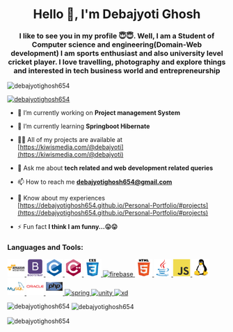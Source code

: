  <h1 align="center">Hello 👋, I'm Debajyoti Ghosh</h1>
<h3 align="center">I like to see you in my profile 😇😇. Well, I am a Student of Computer science and engineering(Domain-Web development) I am sports enthusiast and also university level cricket player. I love travelling, photography and explore things and interested in tech business world and entrepreneurship</h3>

<p align="left"> <img src="https://komarev.com/ghpvc/?username=debajyotighosh654&label=Profile%20views&color=0e75b6&style=flat" alt="debajyotighosh654" /> </p>

<p align="left"> <a href="https://github.com/ryo-ma/github-profile-trophy"><img src="https://github-profile-trophy.vercel.app/?username=debajyotighosh654" alt="debajyotighosh654" /></a> </p>

- 🔭 I’m currently working on **Project management System**

- 🌱 I’m currently learning **Springboot Hibernate**

- 👨‍💻 All of my projects are available at [https://kiwismedia.com/@debajyoti](https://kiwismedia.com/@debajyoti)

- 💬 Ask me about **tech related and web development related queries**

- 📫 How to reach me **debajyotighosh654@gmail.com**

- 📄 Know about my experiences [https://debajyotighosh654.github.io/Personal-Portfolio/#projects](https://debajyotighosh654.github.io/Personal-Portfolio/#projects)

- ⚡ Fun fact **I think I am funny...😛😛**


<h3 align="left">Languages and Tools:</h3>
<p align="left"> <a href="https://aws.amazon.com" target="_blank"> <img src="https://raw.githubusercontent.com/devicons/devicon/master/icons/amazonwebservices/amazonwebservices-original-wordmark.svg" alt="aws" width="40" height="40"/> </a> <a href="https://getbootstrap.com" target="_blank"> <img src="https://raw.githubusercontent.com/devicons/devicon/master/icons/bootstrap/bootstrap-plain-wordmark.svg" alt="bootstrap" width="40" height="40"/> </a> <a href="https://www.cprogramming.com/" target="_blank"> <img src="https://raw.githubusercontent.com/devicons/devicon/master/icons/c/c-original.svg" alt="c" width="40" height="40"/> </a> <a href="https://www.w3schools.com/cpp/" target="_blank"> <img src="https://raw.githubusercontent.com/devicons/devicon/master/icons/cplusplus/cplusplus-original.svg" alt="cplusplus" width="40" height="40"/> </a> <a href="https://www.w3schools.com/css/" target="_blank"> <img src="https://raw.githubusercontent.com/devicons/devicon/master/icons/css3/css3-original-wordmark.svg" alt="css3" width="40" height="40"/> </a> <a href="https://firebase.google.com/" target="_blank"> <img src="https://www.vectorlogo.zone/logos/firebase/firebase-icon.svg" alt="firebase" width="40" height="40"/> </a> <a href="https://www.w3.org/html/" target="_blank"> <img src="https://raw.githubusercontent.com/devicons/devicon/master/icons/html5/html5-original-wordmark.svg" alt="html5" width="40" height="40"/> </a> <a href="https://www.java.com" target="_blank"> <img src="https://raw.githubusercontent.com/devicons/devicon/master/icons/java/java-original.svg" alt="java" width="40" height="40"/> </a> <a href="https://developer.mozilla.org/en-US/docs/Web/JavaScript" target="_blank"> <img src="https://raw.githubusercontent.com/devicons/devicon/master/icons/javascript/javascript-original.svg" alt="javascript" width="40" height="40"/> </a> <a href="https://www.linux.org/" target="_blank"> <img src="https://raw.githubusercontent.com/devicons/devicon/master/icons/linux/linux-original.svg" alt="linux" width="40" height="40"/> </a> <a href="https://www.mysql.com/" target="_blank"> <img src="https://raw.githubusercontent.com/devicons/devicon/master/icons/mysql/mysql-original-wordmark.svg" alt="mysql" width="40" height="40"/> </a> <a href="https://www.oracle.com/" target="_blank"> <img src="https://raw.githubusercontent.com/devicons/devicon/master/icons/oracle/oracle-original.svg" alt="oracle" width="40" height="40"/> </a> <a href="https://www.php.net" target="_blank"> <img src="https://raw.githubusercontent.com/devicons/devicon/master/icons/php/php-original.svg" alt="php" width="40" height="40"/> </a> <a href="https://spring.io/" target="_blank"> <img src="https://www.vectorlogo.zone/logos/springio/springio-icon.svg" alt="spring" width="40" height="40"/> </a> <a href="https://unity.com/" target="_blank"> <img src="https://www.vectorlogo.zone/logos/unity3d/unity3d-icon.svg" alt="unity" width="40" height="40"/> </a> <a href="https://www.adobe.com/products/xd.html" target="_blank"> <img src="https://cdn.worldvectorlogo.com/logos/adobe-xd.svg" alt="xd" width="40" height="40"/> </a> </p>

<p><img align="left" src="https://github-readme-stats.vercel.app/api/top-langs?username=debajyotighosh654&show_icons=true&locale=en&layout=compact" alt="debajyotighosh654" /></p>

<p>&nbsp;<img align="center" src="https://github-readme-stats.vercel.app/api?username=debajyotighosh654&show_icons=true&locale=en" alt="debajyotighosh654" /></p>

<p><img align="center" src="https://github-readme-streak-stats.herokuapp.com/?user=debajyotighosh654&" alt="debajyotighosh654" /></p>

